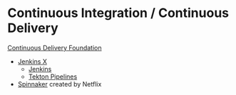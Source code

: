 # Continuous Integration / Continuous Delivery

[Continuous Delivery Foundation](https://cd.foundation/)

- [Jenkins X](https://github.com/jenkins-x/jx)
  - [Jenkins](https://github.com/jenkinsci/jenkins)
  - [Tekton Pipelines](https://github.com/tektoncd/pipeline)
- [Spinnaker](https://github.com/spinnaker/spinnaker) created by Netflix
